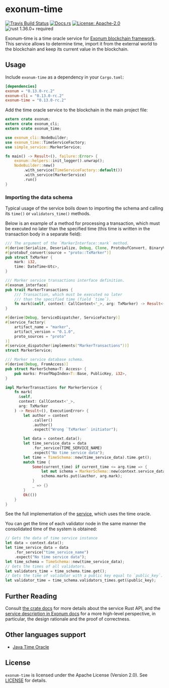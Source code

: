 # exonum-time

[![Travis Build Status](https://img.shields.io/travis/exonum/exonum/master.svg?label=Linux%20Build)](https://travis-ci.com/exonum/exonum)
[![Docs.rs](https://docs.rs/exonum-time/badge.svg)](https://docs.rs/exonum-time)
[![License: Apache-2.0](https://img.shields.io/github/license/exonum/exonum.svg)](https://github.com/exonum/exonum/blob/master/LICENSE)
![rust 1.36.0+ required](https://img.shields.io/badge/rust-1.36.0+-blue.svg?label=Required%20Rust)

Exonum-time is a time oracle service for [Exonum blockchain framework](https://exonum.com/).
This service allows to determine time,
import it from the external world to the blockchain
and keep its current value in the blockchain.

## Usage

Include `exonum-time` as a dependency in your `Cargo.toml`:

```toml
[dependencies]
exonum = "0.13.0-rc.2"
exonum-cli = "0.13.0-rc.2"
exonum-time = "0.13.0-rc.2"
```

Add the time oracle service to the blockchain in the main project file:

```rust
extern crate exonum;
extern crate exonum_cli;
extern crate exonum_time;

use exonum_cli::NodeBuilder;
use exonum_time::TimeServiceFactory;
use simple_service::MarkerService;

fn main() -> Result<(), failure::Error> {
    exonum::helpers::init_logger().unwrap();
    NodeBuilder::new()
        .with_service(TimeServiceFactory::default())
        .with_service(MarkerService)
        .run()
}
```

### Importing the data schema

Typical usage of the service boils down to importing the schema and calling its
`time()` or `validators_time()` methods.

Below is an example of a method for processing a transaction,
which must be executed no later than the specified time
(this time is written in the transaction body in a separate field):

```rust
/// The argument of the `MarkerInterface::mark` method.
#[derive(Serialize, Deserialize, Debug, Clone, ProtobufConvert, BinaryValue, ObjectHash)]
#[protobuf_convert(source = "proto::TxMarker")]
pub struct TxMarker {
    mark: i32,
    time: DateTime<Utc>,
}

/// Marker service transactions interface definition.
#[exonum_interface]
pub trait MarkerTransactions {
    /// Transaction, which must be executed no later
    /// than the specified time (field `time`).
    fn mark(&self, context: CallContext<'_>, arg: TxMarker) -> Result<(), ExecutionError>;
}

#[derive(Debug, ServiceDispatcher, ServiceFactory)]
#[service_factory(
    artifact_name = "marker",
    artifact_version = "0.1.0",
    proto_sources = "proto"
)]
#[service_dispatcher(implements("MarkerTransactions"))]
struct MarkerService;

/// Marker service database schema.
#[derive(Debug, FromAccess)]
pub struct MarkerSchema<T: Access> {
    pub marks: ProofMapIndex<T::Base, PublicKey, i32>,
}

impl MarkerTransactions for MarkerService {
    fn mark(
      &self,
      context: CallContext<'_>,
      arg: TxMarker
    ) -> Result<(), ExecutionError> {
        let author = context
            .caller()
            .author()
            .expect("Wrong `TxMarker` initiator");

        let data = context.data();
        let time_service_data = data
            .for_service(TIME_SERVICE_NAME)
            .expect("No time service data");
        let time = TimeSchema::new(time_service_data).time.get();
        match time {
            Some(current_time) if current_time <= arg.time => {
                let mut schema = MarkerSchema::new(context.service_data());
                schema.marks.put(&author, arg.mark);
            }
            _ => {}
        }
        Ok(())
    }
}
```

See the full implementation of the [service][service], which uses the time oracle.

You can get the time of each validator node in the same manner
the consolidated time of the system is obtained:

```rust
// Gets the data of time service instance
let data = context.data();
let time_service_data = data
    .for_service("time_service_name")
    .expect("No time service data");
let time_schema = TimeSchema::new(time_service_data);
// Gets the times of all validators.
let validators_time = time_schema.time.get();
// Gets the time of validator with a public key equal to `public_key`.
let validator_time = time_schema.validators_times.get(&public_key);
```

## Further Reading

Consult [the crate docs](https://docs.rs/exonum-time) for more details about
the service Rust API, and the [service description in Exonum docs](https://exonum.com/doc/version/latest/advanced/time)
for a more high-level perspective, in particular, the design rationale
and the proof of correctness.

## Other languages support

* [Java Time Oracle](https://github.com/exonum/exonum-java-binding/tree/master/exonum-java-binding/time-oracle)

## License

`exonum-time` is licensed under the Apache License (Version 2.0).
See [LICENSE](LICENSE) for details.

[service]: examples/simple_service/main.rs
